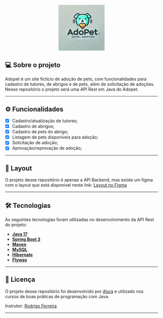 <p align="center">
<img src="https://github.com/bruno-gomes97/Adopet/blob/main/img/logo.png" width="30%">
</p>

## 💻 Sobre o projeto

Adopet é um site fictício de adoção de pets, com funcionalidades para cadastro de tutores, de abrigos e de pets, além de solicitação de adoções. Nesse repositório o projeto será uma API Rest em Java do Adopet.

---

## ⚙️ Funcionalidades

- [x] Cadastro/atualização de tutores;
- [x] Cadastro de abrigos;
- [x] Cadastro de pets do abrigo;
- [x] Listagem de pets disponíveis para adoção;
- [x] Solicitação de adoção;
- [x] Aprovação/reprovação de adoção;

---

## 🎨 Layout

O projeto desse repositório é apenas a API Backend, mas existe um figma com o layout que está disponível neste link: <a href="https://www.figma.com/file/TlfkDoIu8uyjZNla1T8TpH?embed_host=notion&kind=&node-id=518%3A11&t=esSUkfGQEWUeUASj-1&type=design&viewer=1">Layout no Figma</a>

---

## 🛠 Tecnologias

As seguintes tecnologias foram utilizadas no desenvolvimento da API Rest do projeto:

- **[Java 17](https://www.oracle.com/java)**
- **[Spring Boot 3](https://spring.io/projects/spring-boot)**
- **[Maven](https://maven.apache.org)**
- **[MySQL](https://www.mysql.com)**
- **[Hibernate](https://hibernate.org)**
- **[Flyway](https://flywaydb.org)**

---

## 📝 Licença

O projeto desse repositório foi desenvolvido por [Alura](https://www.alura.com.br) e utilizado nos cursos de boas práticas de programação com Java.

Instrutor: [Rodrigo Ferreira](https://cursos.alura.com.br/user/rodrigo-ferreira)

---
